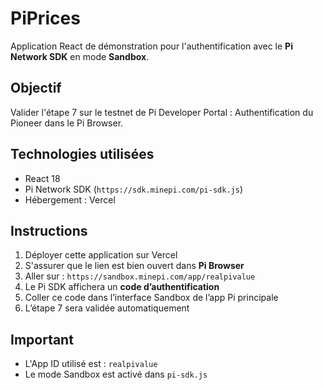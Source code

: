 # PiPrices

Application React de démonstration pour l'authentification avec le **Pi Network SDK** en mode **Sandbox**.

## Objectif

Valider l'étape 7 sur le testnet de Pi Developer Portal : Authentification du Pioneer dans le Pi Browser.

## Technologies utilisées

- React 18
- Pi Network SDK (`https://sdk.minepi.com/pi-sdk.js`)
- Hébergement : Vercel

## Instructions

1. Déployer cette application sur Vercel
2. S'assurer que le lien est bien ouvert dans **Pi Browser**
3. Aller sur : `https://sandbox.minepi.com/app/realpivalue`
4. Le Pi SDK affichera un **code d’authentification**
5. Coller ce code dans l’interface Sandbox de l’app Pi principale
6. L’étape 7 sera validée automatiquement

## Important

- L'App ID utilisé est : `realpivalue`
- Le mode Sandbox est activé dans `pi-sdk.js`
